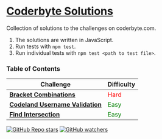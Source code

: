 <!-- Place this tag in your head or just before your close body tag. -->
<script async defer src="https://buttons.github.io/buttons.js"></script>
# [Coderbyte Solutions]('https://coderbyte.com/challenges')

Collection of solutions to the challenges on coderbyte.com. 
1. The solutions are written in JavaScript. 
2. Run tests with `npm test`.
3. Run individual tests with `npm test <path to test file>`.

### Table of Contents
| Challenge | Difficulty |
| --------- | ---------- |
|[<strong>Bracket Combinations</strong>](/bracket%20combinations/) | <span style="color:red">Hard</span> |
|[<strong>Codeland Username Validation</strong>](/codeland%20username%20validation/) | <span style="color:green">Easy</span>|
|[<strong>Find Intersection</strong>](/find%20intersection/)| <span style="color:green">Easy</span>|


[![GitHub Repo stars](https://img.shields.io/github/stars/richkevan/coderbyte_solutions)]("https://github.com/richkevan/coderbyte_solutions")
[![GitHub watchers](https://img.shields.io/github/watchers/richkevan/coderbyte_solutions?link=https%3A%2F%2Fgithub.com%2Frichkevan%2Fcoderbyte_solutions%2Fsubscription)](https://github.com/richkevan/coderbyte_solutions/subscription)
